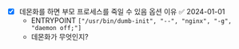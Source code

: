 - [x] 데몬화를 하면 부모 프로세스를 죽일 수 있음 옵션 이유 ✅ 2024-01-01
	- ENTRYPOINT `["/usr/bin/dumb-init", "--", "nginx", "-g", "daemon off;"]`
	- 데몬화가 무엇인지?
